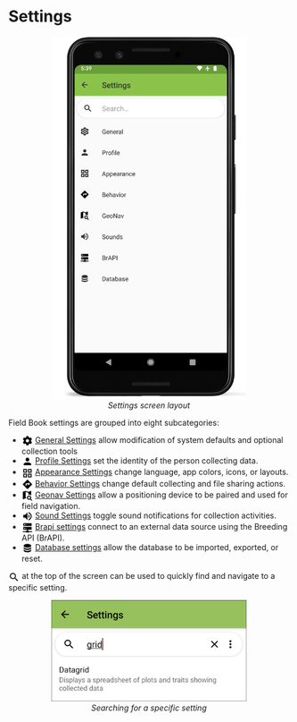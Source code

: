 Settings
========

<figure align="center" class="image">
  <img src="/_static/images/settings/settings_framed.png" width="350px"> 
  <figcaption><i>Settings screen layout</i></figcaption> 
</figure>

Field Book settings are grouped into eight subcategories:

-   <a href="settings-general.md"><img style="vertical-align: middle;" src="/_static/icons/home/cog.png" width="20px"></a> [General Settings](settings-general.md) allow modification
    of system defaults and optional collection tools
-   <a href="settings-profile.md"><img style="vertical-align: middle;" src="/_static/icons/settings/main/account.png" width="20px"></a> [Profile Settings](settings-profile.md) set the identity of the person collecting data.
-   <a href="settings-appearance.md"><img style="vertical-align: middle;" src="/_static/icons/settings/appearance/view-grid-outline.png" width="20px"></a> [Appearance Settings](settings-appearance.md) change language,
    app colors, icons, or layouts.
-   <a href="settings-behavior.md"><img style="vertical-align: middle;" src="/_static/icons/settings/main/directions.png" width="20px"></a> [Behavior Settings](settings-behavior.md) change default collecting and file sharing actions.
-   <a href="settings-geonav.md"><img style="vertical-align: middle;" src="/_static/icons/settings/main/map-search.png" width="20px"></a> [Geonav Settings](settings-geonav.md) allow a positioning device to be paired and used for field navigation.
-  <a href="settings-sounds.md"><img style="vertical-align: middle;" src="/_static/icons/settings/main/volume-high.png" width="20px"></a> [Sound Settings](settings-sound.md) toggle sound
    notifications for collection activities.
-   <a href="settings-brapi.md"><img style="vertical-align: middle;" src="/_static/icons/settings/main/server-network.png" width="20px"></a> [Brapi settings](settings-brapi.md) connect to an external data source using the Breeding API (BrAPI).
-   <a href="settings-database.md"><img style="vertical-align: middle;" src="/_static/icons/settings/main/database.png" width="20px"></a> [Database settings](settings-database.md) allow the database to be imported, exported, or reset.

<img ref="search" style="vertical-align: middle;" src="/_static/icons/collect/magnify.png" width="20px"> at the top of the screen can be used to quickly find and navigate to a specific setting.

<figure align="center" class="image">
  <img src="/_static/images/settings/settings_search_example.png" width="350px"> 
  <figcaption><i>Searching for a specific setting</i></figcaption> 
</figure>
